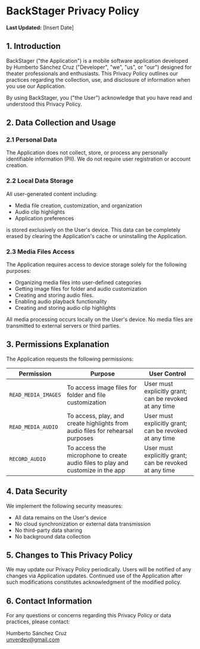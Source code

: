 # BackStager Privacy Policy

**Last Updated:** [Insert Date]

## 1. Introduction

BackStager ("the Application") is a mobile software application developed by Humberto Sánchez Cruz ("Developer", "we", "us", or "our") designed for theater professionals and enthusiasts. This Privacy Policy outlines our practices regarding the collection, use, and disclosure of information when you use our Application.

By using BackStager, you ("the User") acknowledge that you have read and understood this Privacy Policy.

## 2. Data Collection and Usage

### 2.1 Personal Data
The Application does not collect, store, or process any personally identifiable information (PII). We do not require user registration or account creation.

### 2.2 Local Data Storage
All user-generated content including:
- Media file creation, customization, and organization
- Audio clip highlights
- Application preferences

is stored exclusively on the User's device. This data can be completely erased by clearing the Application's cache or uninstalling the Application.

### 2.3 Media Files Access
The Application requires access to device storage solely for the following purposes:
- Organizing media files into user-defined categories
- Getting image files for folder and audio customization
- Creating and storing audio files.
- Enabling audio playback functionality
- Creating and storing audio clip highlights

All media processing occurs locally on the User's device. No media files are transmitted to external servers or third parties.

## 3. Permissions Explanation

The Application requests the following permissions:

| Permission | Purpose | User Control |
|------------|---------|--------------|
| `READ_MEDIA_IMAGES` | To access image files for folder and file customization | User must explicitly grant; can be revoked at any time |
| `READ_MEDIA_AUDIO` | To access, play, and create highlights from audio files for rehearsal purposes | User must explicitly grant; can be revoked at any time |
| `RECORD_AUDIO` | To access the microphone to create audio files to play and customize in the app | User must explicitly grant; can be revoked at any time |

## 4. Data Security

We implement the following security measures:
- All data remains on the User's device
- No cloud synchronization or external data transmission
- No third-party data sharing
- No background data collection

## 5. Changes to This Privacy Policy

We may update our Privacy Policy periodically. Users will be notified of any changes via Application updates. Continued use of the Application after such modifications constitutes acknowledgment of the modified policy.

## 6. Contact Information

For any questions or concerns regarding this Privacy Policy or data practices, please contact:

Humberto Sánchez Cruz  
unverdev@gmail.com 
